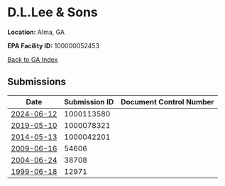 # D.L.Lee & Sons

**Location:** Alma, GA

**EPA Facility ID:** 100000052453

[Back to GA Index](../../index.md)

## Submissions

| Date | Submission ID | Document Control Number |
|------|--------------|-------------------------|
| [2024-06-12](submissions/1000113580.md) | 1000113580 |  |
| [2019-05-10](submissions/1000078321.md) | 1000078321 |  |
| [2014-05-13](submissions/1000042201.md) | 1000042201 |  |
| [2009-06-16](submissions/54606.md) | 54606 |  |
| [2004-06-24](submissions/38708.md) | 38708 |  |
| [1999-06-18](submissions/12971.md) | 12971 |  |
